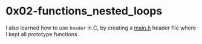 # 0x02-functions_nested_loops

I also learned how to use ```header``` in C, by creating a [main.h]() header file where I kept all prototype functions.
